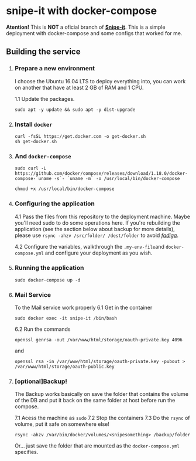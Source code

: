 # snipe-it with docker-compose
**Atention!** This is **NOT** a oficial branch of [**Snipe-it**](https://snipeitapp.com/). This is a simple deployment with docker-compose and some configs that worked for me.

## Building the service

1. ### Prepare a new environment

     I choose the Ubuntu 16.04 LTS to deploy everything into, you can work on another that have at least 2 GB of RAM and 1 CPU.

    1.1 Update the packages. 
	```shell
	sudo apt -y update && sudo apt -y dist-upgrade
	```

2. ### Install `docker` 
	```shell
	curl -fsSL https://get.docker.com -o get-docker.sh
	sh get-docker.sh
	```

3. ### And `docker-compose`
	```shell 
	sudo curl -L https://github.com/docker/compose/releases/download/1.18.0/docker-compose-`uname -s`- `uname -m` -o /usr/local/bin/docker-compose
	```
	```shell
	chmod +x /usr/local/bin/docker-compose
	```
4. ### Configuring the application
	4.1 Pass the files from this repository to the deployment machine. Maybe you'll need sudo to do some operations here. If you're rebuilding the application (see the section below about backup for more details), please use `rsync -ahzv /src/folder/ /dest/folder` to avoid [_fadiga_](https://www.youtube.com/watch?v=c4k-cRUFgyI).
	
	4.2 Configure the variables, walkthrough the `.my-env-file`and `docker-compose.yml` and configure your deployment as you wish.

5. ### Running the application
	```shell
	sudo docker-compose up -d
	```
6. ### Mail Service 
	To the Mail service work properly
	6.1  Get in the container
	```shell
	sudo docker exec -it snipe-it /bin/bash
	```
	6.2 Run the commands
	```shell
	openssl genrsa -out /var/www/html/storage/oauth-private.key 4096
	```
	and
	```shell
	openssl rsa -in /var/www/html/storage/oauth-private.key -pubout > /var/www/html/storage/oauth-public.key
	```
7. ### [optional]Backup!
	The Backup works basically on save the folder that contains the volume of the DB and put it back on the same folder at host before run the compose.
	
	7.1 Acess the machine as `sudo`
	7.2 Stop the containers
	7.3 Do the `rsync` of volume, put it safe on somewhere else!
	```shell
	rsync -ahzv /var/bin/docker/volumes/<snipesomething> /backup/folder
	```
	Or... just save the folder that are mounted as the `docker-compose.yml` specifies.


